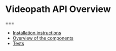 # Videopath API Overview
===


* [Installation instructions](installation.md)
* [Overview of the components](components.md)
* [Tests](tests.md)